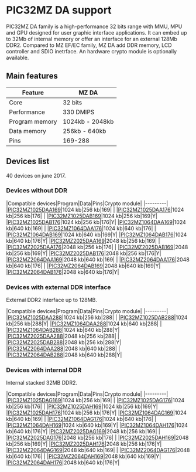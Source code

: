 # PIC32MZ DA support

PIC32MZ DA family is a high-performance 32 bits range with MMU, MPU and GPU designed for user graphic interface applications.
It can embed up to 32Mb of internal memory or offer an interface for an external 128Mb DDR2.
Compared to MZ EF/EC family, MZ DA add DDR memory, LCD controller and SDIO inetrface.
An hardware crypto module is optionally available.

## Main features

|Feature|MZ DA|
|-------|---|
|Core|32 bits|
|Performance|330 DMIPS|
|Program memory|1024kb - 2048kb|
|Data memory|256kb - 640kb|
|Pins|169-288|

## Devices list

40 devices on june 2017.

### Devices without DDR

|Compatible devices|Program|Data|Pins|Crypto module|
|---------|
|[PIC32MZ1025DAA169](http://microchip.com/wwwproducts/en/PIC32MZ1025DAA169)|1024 kb|256 kb|169| |
|[PIC32MZ1025DAA176](http://microchip.com/wwwproducts/en/PIC32MZ1025DAA176)|1024 kb|256 kb|176| |
|[PIC32MZ1025DAB169](http://microchip.com/wwwproducts/en/PIC32MZ1025DAB169)|1024 kb|256 kb|169|Y|
|[PIC32MZ1025DAB176](http://microchip.com/wwwproducts/en/PIC32MZ1025DAB176)|1024 kb|256 kb|176|Y|
|[PIC32MZ1064DAA169](http://microchip.com/wwwproducts/en/PIC32MZ1064DAA169)|1024 kb|640 kb|169| |
|[PIC32MZ1064DAA176](http://microchip.com/wwwproducts/en/PIC32MZ1064DAA176)|1024 kb|640 kb|176| |
|[PIC32MZ1064DAB169](http://microchip.com/wwwproducts/en/PIC32MZ1064DAB169)|1024 kb|640 kb|169|Y|
|[PIC32MZ1064DAB176](http://microchip.com/wwwproducts/en/PIC32MZ1064DAB176)|1024 kb|640 kb|176|Y|
|[PIC32MZ2025DAA169](http://microchip.com/wwwproducts/en/PIC32MZ2025DAA169)|2048 kb|256 kb|169| |
|[PIC32MZ2025DAA176](http://microchip.com/wwwproducts/en/PIC32MZ2025DAA176)|2048 kb|256 kb|176| |
|[PIC32MZ2025DAB169](http://microchip.com/wwwproducts/en/PIC32MZ2025DAB169)|2048 kb|256 kb|169|Y|
|[PIC32MZ2025DAB176](http://microchip.com/wwwproducts/en/PIC32MZ2025DAB176)|2048 kb|256 kb|176|Y|
|[PIC32MZ2064DAA169](http://microchip.com/wwwproducts/en/PIC32MZ2064DAA169)|2048 kb|640 kb|169| |
|[PIC32MZ2064DAA176](http://microchip.com/wwwproducts/en/PIC32MZ2064DAA176)|2048 kb|640 kb|176| |
|[PIC32MZ2064DAB169](http://microchip.com/wwwproducts/en/PIC32MZ2064DAB169)|2048 kb|640 kb|169|Y|
|[PIC32MZ2064DAB176](http://microchip.com/wwwproducts/en/PIC32MZ2064DAB176)|2048 kb|640 kb|176|Y|

### Devices with external DDR interface

External DDR2 interface up to 128MB.

|Compatible devices|Program|Data|Pins|Crypto module|
|---------|
|[PIC32MZ1025DAA288](http://microchip.com/wwwproducts/en/PIC32MZ1025DAA288)|1024 kb|256 kb|288| |
|[PIC32MZ1025DAB288](http://microchip.com/wwwproducts/en/PIC32MZ1025DAB288)|1024 kb|256 kb|288|Y|
|[PIC32MZ1064DAA288](http://microchip.com/wwwproducts/en/PIC32MZ1064DAA288)|1024 kb|640 kb|288| |
|[PIC32MZ1064DAB288](http://microchip.com/wwwproducts/en/PIC32MZ1064DAB288)|1024 kb|640 kb|288|Y|
|[PIC32MZ2025DAA288](http://microchip.com/wwwproducts/en/PIC32MZ2025DAA288)|2048 kb|256 kb|288| |
|[PIC32MZ2025DAB288](http://microchip.com/wwwproducts/en/PIC32MZ2025DAB288)|2048 kb|256 kb|288|Y|
|[PIC32MZ2064DAA288](http://microchip.com/wwwproducts/en/PIC32MZ2064DAA288)|2048 kb|640 kb|288| |
|[PIC32MZ2064DAB288](http://microchip.com/wwwproducts/en/PIC32MZ2064DAB288)|2048 kb|640 kb|288|Y|

### Devices with internal DDR

Internal stacked 32MB DDR2.

|Compatible devices|Program|Data|Pins|Crypto module|
|---------|
|[PIC32MZ1025DAG169](http://microchip.com/wwwproducts/en/PIC32MZ1025DAG169)|1024 kb|256 kb|169| |
|[PIC32MZ1025DAG176](http://microchip.com/wwwproducts/en/PIC32MZ1025DAG176)|1024 kb|256 kb|176| |
|[PIC32MZ1025DAH169](http://microchip.com/wwwproducts/en/PIC32MZ1025DAH169)|1024 kb|256 kb|169|Y|
|[PIC32MZ1025DAH176](http://microchip.com/wwwproducts/en/PIC32MZ1025DAH176)|1024 kb|256 kb|176|Y|
|[PIC32MZ1064DAG169](http://microchip.com/wwwproducts/en/PIC32MZ1064DAG169)|1024 kb|640 kb|169| |
|[PIC32MZ1064DAG176](http://microchip.com/wwwproducts/en/PIC32MZ1064DAG176)|1024 kb|640 kb|176| |
|[PIC32MZ1064DAH169](http://microchip.com/wwwproducts/en/PIC32MZ1064DAH169)|1024 kb|640 kb|169|Y|
|[PIC32MZ1064DAH176](http://microchip.com/wwwproducts/en/PIC32MZ1064DAH176)|1024 kb|640 kb|176|Y|
|[PIC32MZ2025DAG169](http://microchip.com/wwwproducts/en/PIC32MZ2025DAG169)|2048 kb|256 kb|169| |
|[PIC32MZ2025DAG176](http://microchip.com/wwwproducts/en/PIC32MZ2025DAG176)|2048 kb|256 kb|176| |
|[PIC32MZ2025DAH169](http://microchip.com/wwwproducts/en/PIC32MZ2025DAH169)|2048 kb|256 kb|169|Y|
|[PIC32MZ2025DAH176](http://microchip.com/wwwproducts/en/PIC32MZ2025DAH176)|2048 kb|256 kb|176|Y|
|[PIC32MZ2064DAG169](http://microchip.com/wwwproducts/en/PIC32MZ2064DAG169)|2048 kb|640 kb|169| |
|[PIC32MZ2064DAG176](http://microchip.com/wwwproducts/en/PIC32MZ2064DAG176)|2048 kb|640 kb|176| |
|[PIC32MZ2064DAH169](http://microchip.com/wwwproducts/en/PIC32MZ2064DAH169)|2048 kb|640 kb|169|Y|
|[PIC32MZ2064DAH176](http://microchip.com/wwwproducts/en/PIC32MZ2064DAH176)|2048 kb|640 kb|176|Y|
